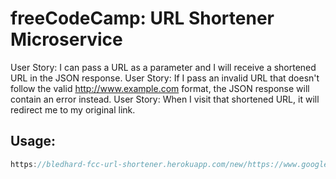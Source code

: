 # freeCodeCamp: URL Shortener Microservice

User Story: I can pass a URL as a parameter and I will receive a shortened URL in the JSON response.
User Story: If I pass an invalid URL that doesn't follow the valid http://www.example.com format, the JSON response will contain an error instead.
User Story: When I visit that shortened URL, it will redirect me to my original link.

## Usage:
```js
https://bledhard-fcc-url-shortener.herokuapp.com/new/https://www.google.com
```